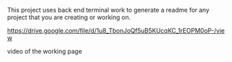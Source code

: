 This project uses back end terminal work to generate a readme for any project that you are creating or working on.  


https://drive.google.com/file/d/1u8_TbonJoQf5uB5KUcqKC_1rEOPM0oP-/view

video of the working page